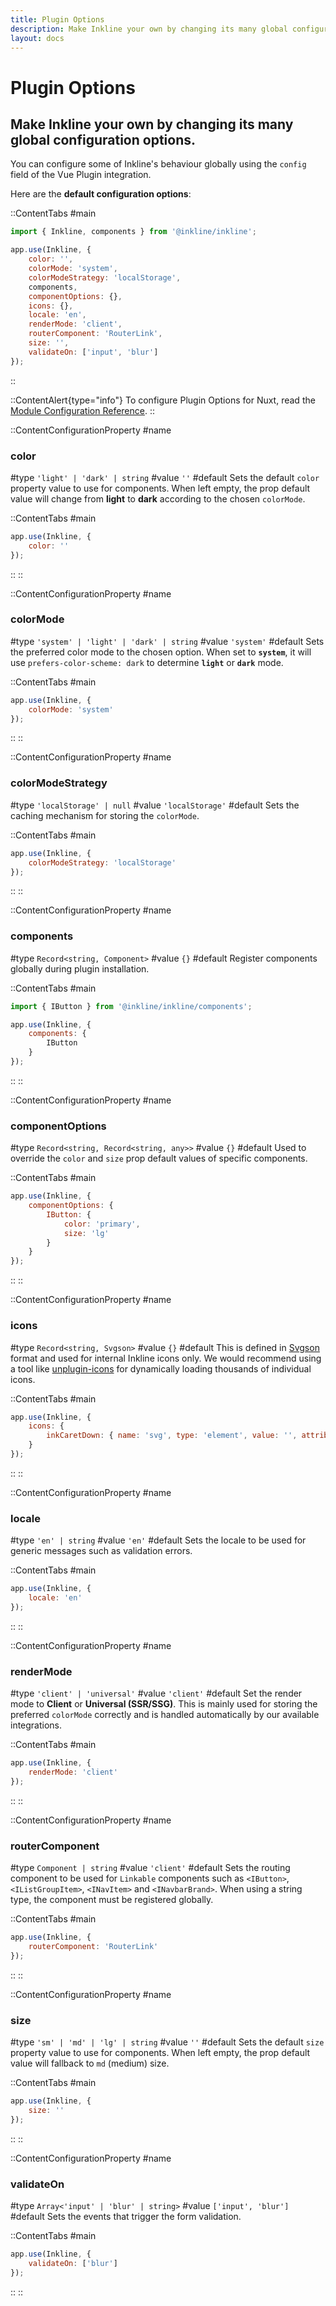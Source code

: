 ```yaml
---
title: Plugin Options
description: Make Inkline your own by changing its many global configuration options.
layout: docs
---
```


# Plugin Options
## Make Inkline your own by changing its many global configuration options.

You can configure some of Inkline's behaviour globally using the `config` field of the Vue Plugin integration. 

Here are the **default configuration options**:

::ContentTabs
#main
~~~js
import { Inkline, components } from '@inkline/inkline';

app.use(Inkline, {
    color: '',
    colorMode: 'system',
    colorModeStrategy: 'localStorage',
    components,
    componentOptions: {},
    icons: {},
    locale: 'en',
    renderMode: 'client',
    routerComponent: 'RouterLink',
    size: '',
    validateOn: ['input', 'blur']
});
~~~
::

::ContentAlert{type="info"}
To configure Plugin Options for Nuxt, read the [Module Configuration Reference](https://github.com/inkline/plugin#nuxtjs).
::


::ContentConfigurationProperty
#name
### color
#type
`'light' | 'dark' | string`
#value
`''`
#default
Sets the default `color` property value to use for components. When left empty, the prop default value will change from **light** to **dark** according to the chosen `colorMode`.

::ContentTabs
#main
~~~js
app.use(Inkline, {
    color: ''
});
~~~
::
::


::ContentConfigurationProperty
#name
### colorMode
#type
`'system' | 'light' | 'dark' | string`
#value
`'system'`
#default
Sets the preferred color mode to the chosen option. When set to **`system`**, it will use `prefers-color-scheme: dark` to determine **`light`** or **`dark`** mode.

::ContentTabs
#main
~~~js
app.use(Inkline, {
    colorMode: 'system'
});
~~~
::
::


::ContentConfigurationProperty
#name
### colorModeStrategy
#type
`'localStorage' | null`
#value
`'localStorage'`
#default
Sets the caching mechanism for storing the `colorMode`.

::ContentTabs
#main
~~~js
app.use(Inkline, {
    colorModeStrategy: 'localStorage'
});
~~~
::
::


::ContentConfigurationProperty
#name
### components
#type
`Record<string, Component>`
#value
`{}`
#default
Register components globally during plugin installation.

::ContentTabs
#main
~~~js
import { IButton } from '@inkline/inkline/components';

app.use(Inkline, {
    components: {
        IButton
    }
});
~~~
::
::


::ContentConfigurationProperty
#name
### componentOptions
#type
`Record<string, Record<string, any>>`
#value
`{}`
#default
Used to override the `color` and `size` prop default values of specific components.

::ContentTabs
#main
~~~js
app.use(Inkline, {
    componentOptions: {
        IButton: {
            color: 'primary',
            size: 'lg'
        }
    }
});
~~~
::
::


::ContentConfigurationProperty
#name
### icons
#type
`Record<string, Svgson>`
#value
`{}`
#default
This is defined in [Svgson](https://www.npmjs.com/package/svgson) format and used for internal Inkline icons only. We would recommend using a tool like [unplugin-icons](https://github.com/antfu/unplugin-icons) for dynamically loading thousands of individual icons.

::ContentTabs
#main
~~~js
app.use(Inkline, {
    icons: {
        inkCaretDown: { name: 'svg', type: 'element', value: '', attributes: { version: '1.1', xmlns: 'http://www.w3.org/2000/svg', width: '16', height: '28', viewBox: '0 0 16 28', fill: 'currentColor' }, children: [{ name: 'title', type: 'element', value: '', attributes: {}, children: [{ name: '', type: 'text', value: 'caret-down', attributes: {}, children: [] }] }, { name: 'path', type: 'element', value: '', attributes: { d: 'M16 11c0 0.266-0.109 0.516-0.297 0.703l-7 7c-0.187 0.187-0.438 0.297-0.703 0.297s-0.516-0.109-0.703-0.297l-7-7c-0.187-0.187-0.297-0.438-0.297-0.703 0-0.547 0.453-1 1-1h14c0.547 0 1 0.453 1 1z' }, children: [] }] };
    }
});
~~~
::
::


::ContentConfigurationProperty
#name
### locale
#type
`'en' | string`
#value
`'en'`
#default
Sets the locale to be used for generic messages such as validation errors.

::ContentTabs
#main
~~~js
app.use(Inkline, {
    locale: 'en'
});
~~~
::
::


::ContentConfigurationProperty
#name
### renderMode
#type
`'client' | 'universal'`
#value
`'client'`
#default
Set the render mode to **Client** or **Universal (SSR/SSG)**. This is mainly used for storing the preferred `colorMode` correctly and is handled automatically by our available integrations.

::ContentTabs
#main
~~~js
app.use(Inkline, {
    renderMode: 'client'
});
~~~
::
::


::ContentConfigurationProperty
#name
### routerComponent
#type
`Component | string`
#value
`'client'`
#default
Sets the routing component to be used for `Linkable` components such as `<IButton>`, `<IListGroupItem>`, `<INavItem>` and `<INavbarBrand>`. When using a string type, the component must be registered globally.

::ContentTabs
#main
~~~js
app.use(Inkline, {
    routerComponent: 'RouterLink'
});
~~~
::
::


::ContentConfigurationProperty
#name
### size
#type
`'sm' | 'md' | 'lg' | string`
#value
`''`
#default
Sets the default `size` property value to use for components. When left empty, the prop default value will fallback to `md` (medium) size.

::ContentTabs
#main
~~~js
app.use(Inkline, {
    size: ''
});
~~~
::
::


::ContentConfigurationProperty
#name
### validateOn
#type
`Array<'input' | 'blur' | string>`
#value
`['input', 'blur']`
#default
Sets the events that trigger the form validation.

::ContentTabs
#main
~~~js
app.use(Inkline, {
    validateOn: ['blur']
});
~~~
::
::
